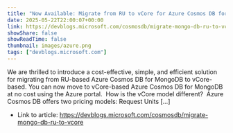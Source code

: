 ```yaml
---
title: "Now Available: Migrate from RU to vCore for Azure Cosmos DB for MongoDB via Azure Portal"
date: 2025-05-22T22:00:07+00:00
link: https://devblogs.microsoft.com/cosmosdb/migrate-mongo-db-ru-to-vcore
showShare: false
showReadTime: false
thumbnail: images/azure.png
tags: ["devblogs.microsoft.com"]
---
```

We are thrilled to introduce a cost-effective, simple, and efficient solution for migrating from RU-based Azure Cosmos DB for MongoDB to vCore-based. You can now move to vCore-based Azure Cosmos DB for MongoDB at no cost using the Azure portal.  How is the vCore model different?  Azure Cosmos DB offers two pricing models: Request Units […]

- Link to article: https://devblogs.microsoft.com/cosmosdb/migrate-mongo-db-ru-to-vcore